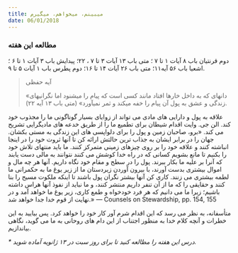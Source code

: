 ```yaml
---
title: میبینم، میخواهم، میگیرم
date: 06/01/2018
---
```


### مطالعه این هفته
دوم قرنتیان باب ۸ آیات ۱ تا ۷ ؛ متی باب ۱۳ آیات ۳ تا ۷ ، ۲۲؛ پیدایش باب ۳ آیات ۱ تا ۶ ؛ اشعیا باب ۵۶ آیه۱۱؛ متی باب ۲۶ آیات ۱۴ تا ۱۶؛ دوم پطرس باب ۱ آیات ۵ تا ۹.

> <p>آیه حفظی</p>
> «دانهای که به داخل خارها افتاد مانند کسی است که پیام را میشنود اما نگرانیهای زندگی و عشق به پول آن پیام را خفه میکند و ثمر نمیآورد» (متی باب ۱۳ آیه ۲۲).

علاقه به پول و دارایی های مادی می تواند از زوایای بسیار گوناگونی ما را مجذوب خود کند. الن جی. وایت اقدام شیطان برای تطمیع ما را از طریق خدعه های مادیگرایی تشریح می کند. «برو، صاحبان زمین و پول را برای دلواپسی های این زندگی به مستی بکشان. جهان را در برابر ایشان به جذاب ترین حالتش ارائه کن تا آنها ثروت خود را در اینجا انباشته کنند و علاقه خود را بر روی چیزهای زمینی متمرکز کنند. ما باید منتهای تلاش خود را بکنیم تا مانع بشویم کسانی که در راه خدا کوشش می کنند نتوانند به مالی دست یابند که آنرا بر علیه ما بکار ببرند. پول را در سطح و مقام خود نگاه داریم. آنها هر چه مال و اموال بیشتری بدست آورند، با بیرون آوردن زیردستان ما از زیر یوغ ما به حکمرانی ما لطمه بیشتری می زنند. کاری کن آنها بیشتر نگران پول باشند تا اینکه ملکوت مسیح را بنا کنند و حقایقی را که ما از آن تنفر داریم منتشر کنند، و ما نباید از نفوذ آنها هراس داشته باشیم؛ زیرا ما می دانیم که هر فرد خودخواه و طمع کاری، زیر یوغ ما خواهد آمد و در نهایت از قوم خدا جدا خواهد شد.» — Counsels on Stewardship, pp. 154, 155

متأسفانه، به نظر می رسد که این اقدام شرم آور کار خود را خواهد کرد. پس بیایید به این خطرات و آنچه کلام خدا به منظور اجتناب از این دام های روحانی به ما می گوید، نگاهی بیاندازیم.

_* درس این هفته را مطالعه کنید تا برای روز سبت در ۱۳ ژانویه آماده شوید._
